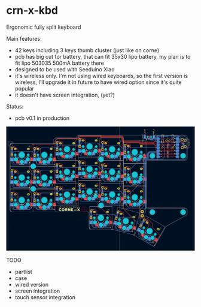 # crn-x-kbd
Ergonomic fully split keyboard

Main features:
- 42 keys including 3 keys thumb cluster (just like on corne)
- pcb has big cut for battery, that can fit 35x30 lipo battery. my plan is to fit lipo 503035 500mA battery there
- designed to be used with Seeduino Xiao
- it's wireless only. I'm not using wired keyboards, so the first version is wireless, I'll upgrade it in future to have wired option since it's quite popular
- it doesn't have screen integration, (yet?)


Status:
- pcb v0.1 in production

![Screenshot](/assets/Screenshot%202023-11-06%20at%2020.16.44.png)

TODO
- partlist
- case
- wired version
- screen integration
- touch sensor integration
